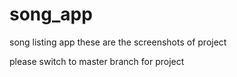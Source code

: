 # song_app
song listing app
 these are the screenshots of project 
 
 please switch to master branch for project
